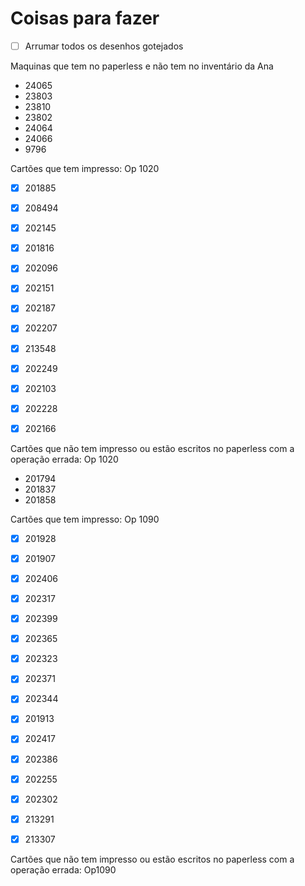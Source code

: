 

# Coisas para fazer
- [ ] Arrumar todos os desenhos gotejados



Maquinas que tem no paperless e não tem no inventário da Ana
- 24065
- 23803
- 23810
- 23802
- 24064
- 24066
- 9796

Cartões que tem impresso: Op 1020
- [x] 201885
- [x] 208494
- [x] 202145
- [x] 201816
- [x] 202096
- [x] 202151
- [x] 202187
- [x] 202207
- [x] 213548
- [x] 202249
- [x] 202103
- [x] 202228
- [x] 202166 


Cartões que não tem impresso ou estão escritos no paperless com a operação errada: Op 1020
- 201794
- 201837
- 201858


Cartões que tem impresso: Op 1090
- [x] 201928
- [x] 201907
- [x] 202406
- [x] 202317
- [x] 202399
- [x] 202365
- [x] 202323
- [x] 202371
- [x] 202344
- [x] 201913
- [x] 202417
- [x] 202386
- [x] 202255
- [x] 202302
- [x] 213291
- [x] 213307


Cartões que não tem impresso ou estão escritos no paperless com a operação errada: Op1090
